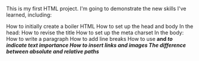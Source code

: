 This is my first HTML project. I'm going to demonstrate the new skills I've learned, including:

How to initially create a boiler HTML
How to set up the head and body
    In the head:
        How to revise the title
        How to set up the meta charset
    In the body:
        How to write a paragraph
        How to add line breaks
        How to use <strong> and <em> to indicate text importance
        How to insert links and images
        The difference between absolute and relative paths